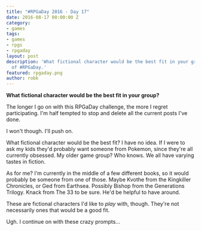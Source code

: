```yaml
---
title: "#RPGaDay 2016 - Day 17"
date: 2016-08-17 00:00:00 Z
category:
- games
tags:
- games
- rpgs
- rpgaday
layout: post
description: 'What fictional character would be the best fit in your group? Day 17
  of #RPGaDay.'
featured: rpgaday.png
author: robk
---
```


**What fictional character would be the best fit in your group?**

The longer I go on with this RPGaDay challenge, the more I regret participating. I'm half tempted to stop and delete all the current posts I've done.

I won't though. I'll push on.

What fictional character would be the best fit? I have no idea. If I were to ask my kids they'd probably want someone from Pokemon, since they're all currently obsessed. My older game group? Who knows. We all have varying tastes in fiction.

As for me? I'm currently in the middle of a few different books, so it would probably be someone from one of those. Maybe Kvothe from the Kingkiller Chronicles, or Ged from Earthsea. Possibly Bishop from the Generations Trilogy. Knack from The 33 to be sure. He'd be helpful to have around.

These are fictional characters I'd like to *play* with, though. They're not necessarily ones that would be a good fit.

Ugh. I continue on with these crazy prompts...
